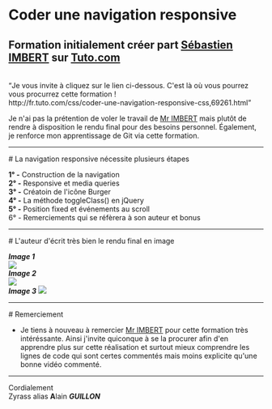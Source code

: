 # Coder une navigation responsive
<h2>Formation initialement créer part <a href="http://fr.tuto.com/formateur/syddarta.htm">Sébastien IMBERT</a> sur <a href="http://fr.tuto.com/">Tuto.com</a></h2><br />
<q>Je vous invite à cliquez sur le lien ci-dessous. C'est là où vous pourrez vous procurrez cette formation !<br />
http://fr.tuto.com/css/coder-une-navigation-responsive-css,69261.html</q><br />

Je n'ai pas la prétention de voler le travail de <a href="http://fr.tuto.com/formateur/syddarta.htm">Mr IMBERT</a> mais plutôt de rendre à disposition le rendu final pour des besoins personnel. Également, je renforce mon apprentissage de Git via cette formation.
<hr />
# La navigation responsive nécessite plusieurs étapes<br />

**1° -** Construction de la navigation<br />
**2° -** Responsive et media queries<br />
**3° -** Créatoin de l'icône Burger<br />
**4° -** La méthode toggleClass() en jQuery<br />
**5° -** Position fixed et événements au scroll<br />
6° - Remerciements qui se réfèrera à son auteur et bonus<br />
<hr />
# L'auteur d'écrit très bien le rendu final en image<br />

***Image 1***<br />
<img src="http://fr-images.tuto.net/gallery/69/69261/10523071.jpg" /> <br />
***Image 2***<br />
<img src="http://fr-images.tuto.net/gallery/69/69261/10523081.jpg" /> <br />
***Image 3***
<img src="http://fr-images.tuto.net/gallery/69/69261/10523091.jpg" /> <br />
<hr />
# Remerciement

- Je tiens à nouveau à remercier <a href="http://fr.tuto.com/formateur/syddarta.htm">Mr IMBERT</a> pour cette formation très intéréssante. Ainsi j'invite quiconque à se la procurer afin d'en apprendre plus sur cette réalisation et surtout mieux comprendre les lignes de code qui sont certes commentés mais moins explicite qu'une bonne vidéo commenté. 
<hr />

Cordialement <br />
Zyrass alias **A**lain ***GUILLON***
